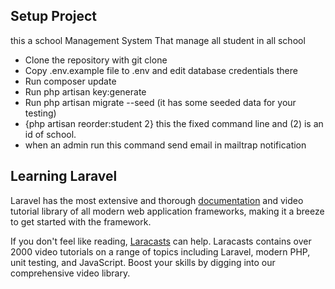 ## Setup Project

this a school Management System That manage all student in all school 

- Clone the repository with git clone
- Copy .env.example file to .env and edit database credentials there
- Run composer update
- Run php artisan key:generate
- Run php artisan migrate --seed (it has some seeded data for your testing)
- {php artisan reorder:student 2}   this the fixed command line and (2) is an id of school.
- when an admin run this command send email in mailtrap notification
  




## Learning Laravel

Laravel has the most extensive and thorough [documentation](https://laravel.com/docs) and video tutorial library of all modern web application frameworks, making it a breeze to get started with the framework.

If you don't feel like reading, [Laracasts](https://laracasts.com) can help. Laracasts contains over 2000 video tutorials on a range of topics including Laravel, modern PHP, unit testing, and JavaScript. Boost your skills by digging into our comprehensive video library.


